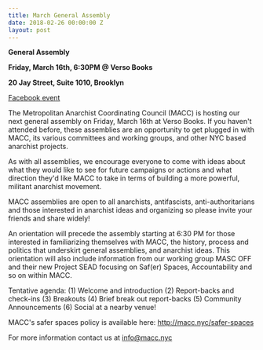 ```yaml
---
title: March General Assembly
date: 2018-02-26 00:00:00 Z
layout: post
---
```


**General Assembly**

**Friday, March 16th, 6:30PM @ Verso Books**

**20 Jay Street, Suite 1010, Brooklyn**

[Facebook event](https://www.facebook.com/events/903327889841428/)

The Metropolitan Anarchist Coordinating Council (MACC) is hosting our next general assembly on Friday, March 16th at Verso Books. If you haven't attended before, these assemblies are an opportunity to get plugged in with MACC, its various committees and working groups, and other NYC based anarchist projects. 

As with all assemblies, we encourage everyone to come with ideas about what they would like to see for future campaigns or actions and what direction they'd like MACC to take in terms of building a more powerful, militant anarchist movement.

MACC assemblies are open to all anarchists, antifascists, anti-authoritarians and those interested in anarchist ideas and organizing so please invite your friends and share widely!

An orientation will precede the assembly starting at 6:30 PM for those interested in familiarizing themselves with MACC, the history, process and politics that underskirt general assemblies, and anarchist ideas. This orientation will also include information from our working group MASC OFF and their new Project SEAD focusing on Saf(er) Spaces, Accountability and so on within MACC. 

Tentative agenda:
(1) Welcome and introduction
(2) Report-backs and check-ins
(3) Breakouts
(4) Brief break out report-backs 
(5) Community Announcements
(6) Social at a nearby venue! 

MACC's safer spaces policy is available here: http://macc.nyc/safer-spaces

For more information contact us at info@macc.nyc
